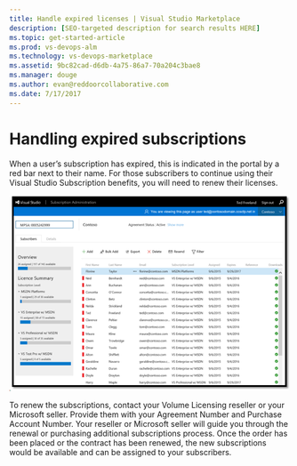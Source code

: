 ```yaml
---
title: Handle expired licenses | Visual Studio Marketplace
description: [SEO-targeted description for search results HERE]
ms.topic: get-started-article
ms.prod: vs-devops-alm
ms.technology: vs-devops-marketplace
ms.assetid: 9bc82cad-d6db-4a75-86a7-70a204c3bae8
ms.manager: douge
ms.author: evan@reddoorcollaborative.com
ms.date: 7/17/2017
---
```


# Handling expired subscriptions

When a user’s subscription has expired, this is indicated in the portal by a red bar next to their name. For those subscribers to continue using their Visual Studio Subscription benefits, you will need to renew their licenses. 

![List of Expired Subscriptions](_img\expired-subscriptions\expired-list.png) 

To renew the subscriptions, contact your Volume Licensing reseller or your Microsoft seller. Provide them with your Agreement Number and Purchase Account Number. Your reseller or Microsoft seller will guide you through the renewal or purchasing additional subscriptions process. Once the order has been placed or the contract has been renewed, the new subscriptions would be available and can be assigned to your subscribers.